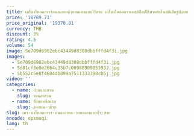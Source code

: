 ```yaml
---
title: เครื่องโหลดกาวร้อนละลายด้วยตนเองแบบไร้สาย เครื่องโหลดกาวเดสก์ท็อปไร้สายอัตโนมัติเต็มรูปแบบ
price: '18789.71'
price_original: '19370.81'
currency: THB
discount: 3%
rating: 4.5
volume: 54
image: Se709d6962ebc43449d8308dbbfffd4f3i.jpg
images:
  - Se709d6962ebc43449d8308dbbfffd4f3i.jpg
  - Sd01cf3e0e2664c35b7c0098890905393J.jpg
  - Sb552c5e8f4604db899a7511333398cb5j.jpg
video: ''
categories:
  - name: บ้านและสวน
    slug: านและสวน
  - name: สิ่งทอหน้าแรก
    slug: งทอหน-าแรก
slug: เคร-องโหลดกาวร-อนละลายด-วยตนเองแบบไร-สาย
encode: opxmoqi
lang: th
---
```

  